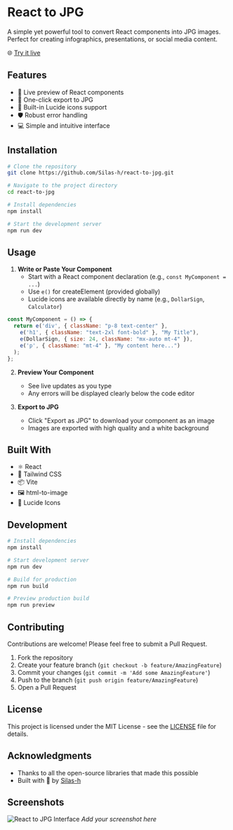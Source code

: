 # React to JPG

A simple yet powerful tool to convert React components into JPG images. Perfect for creating infographics, presentations, or social media content.

🌐 [Try it live](https://silas-h.github.io/react-to-jpg/)

## Features

- 🎨 Live preview of React components
- 📸 One-click export to JPG
- 🔌 Built-in Lucide icons support
- 🛡️ Robust error handling
- 💻 Simple and intuitive interface

## Installation

```bash
# Clone the repository
git clone https://github.com/Silas-h/react-to-jpg.git

# Navigate to the project directory
cd react-to-jpg

# Install dependencies
npm install

# Start the development server
npm run dev
```

## Usage

1. **Write or Paste Your Component**
   - Start with a React component declaration (e.g., `const MyComponent = ...`)
   - Use `e()` for createElement (provided globally)
   - Lucide icons are available directly by name (e.g., `DollarSign`, `Calculator`)

```javascript
const MyComponent = () => {
  return e('div', { className: "p-8 text-center" },
    e('h1', { className: "text-2xl font-bold" }, "My Title"),
    e(DollarSign, { size: 24, className: "mx-auto mt-4" }),
    e('p', { className: "mt-4" }, "My content here...")
  );
};
```

2. **Preview Your Component**
   - See live updates as you type
   - Any errors will be displayed clearly below the code editor

3. **Export to JPG**
   - Click "Export as JPG" to download your component as an image
   - Images are exported with high quality and a white background

## Built With

- ⚛️ React
- 🎨 Tailwind CSS
- 📦 Vite
- 🖼️ html-to-image
- 🎯 Lucide Icons

## Development

```bash
# Install dependencies
npm install

# Start development server
npm run dev

# Build for production
npm run build

# Preview production build
npm run preview
```

## Contributing

Contributions are welcome! Please feel free to submit a Pull Request.

1. Fork the repository
2. Create your feature branch (`git checkout -b feature/AmazingFeature`)
3. Commit your changes (`git commit -m 'Add some AmazingFeature'`)
4. Push to the branch (`git push origin feature/AmazingFeature`)
5. Open a Pull Request

## License

This project is licensed under the MIT License - see the [LICENSE](LICENSE) file for details.

## Acknowledgments

- Thanks to all the open-source libraries that made this possible
- Built with 💙 by [Silas-h](https://github.com/Silas-h)

## Screenshots

![React to JPG Interface](screenshot.png)
*Add your screenshot here*
